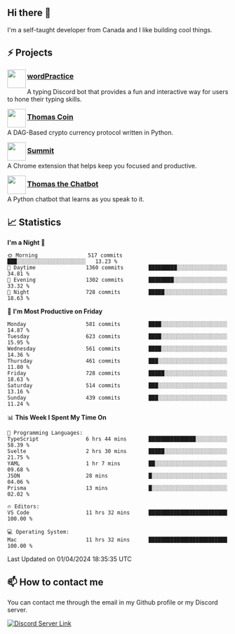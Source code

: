 <h2>Hi there 👋</h2>

<p>I'm a self-taught developer from Canada and I like building cool things.</p>

<h2>⚡ Projects</h2>

<img align="left" src="https://i.imgur.com/BIzs17V.png" width="42" height="42" />
<h3><a target="_blank" href="https://wordpractice.principle.sh/">wordPractice</a></h3>
<p>A typing Discord bot that provides a fun and interactive way for users to hone their typing skills.</p>

<img align="left" src="https://i.imgur.com/4FdQpgN.png" width="42" height="42" />
<h3><a href="https://github.com/principle105/thomas-coin">Thomas Coin</a></h3>
<p>A DAG-Based crypto currency protocol written in Python.</p>

<img align="left" src="https://i.imgur.com/Ly8Atho.png" width="42" height="42" />
<h3><a href="https://summit.sh/">Summit</a></h3>
<p>A Chrome extension that helps keep you focused and productive.</p>

<img align="left" src="https://i.imgur.com/hA9YF2s.png" width="42" height="42" />
<h3><a href="https://github.com/principle105/thomasthechatbot">Thomas the Chatbot</a></h3>
<p>A Python chatbot that learns as you speak to it.</p>

<h2>📈 Statistics</h2>

<!--START_SECTION:waka-->
**I'm a Night 🦉** 

```text
🌞 Morning                517 commits         ███░░░░░░░░░░░░░░░░░░░░░░   13.23 % 
🌆 Daytime                1360 commits        █████████░░░░░░░░░░░░░░░░   34.81 % 
🌃 Evening                1302 commits        ████████░░░░░░░░░░░░░░░░░   33.32 % 
🌙 Night                  728 commits         █████░░░░░░░░░░░░░░░░░░░░   18.63 % 
```
📅 **I'm Most Productive on Friday** 

```text
Monday                   581 commits         ████░░░░░░░░░░░░░░░░░░░░░   14.87 % 
Tuesday                  623 commits         ████░░░░░░░░░░░░░░░░░░░░░   15.95 % 
Wednesday                561 commits         ████░░░░░░░░░░░░░░░░░░░░░   14.36 % 
Thursday                 461 commits         ███░░░░░░░░░░░░░░░░░░░░░░   11.80 % 
Friday                   728 commits         █████░░░░░░░░░░░░░░░░░░░░   18.63 % 
Saturday                 514 commits         ███░░░░░░░░░░░░░░░░░░░░░░   13.16 % 
Sunday                   439 commits         ███░░░░░░░░░░░░░░░░░░░░░░   11.24 % 
```


📊 **This Week I Spent My Time On** 

```text
💬 Programming Languages: 
TypeScript               6 hrs 44 mins       ███████████████░░░░░░░░░░   58.39 % 
Svelte                   2 hrs 30 mins       █████░░░░░░░░░░░░░░░░░░░░   21.75 % 
YAML                     1 hr 7 mins         ██░░░░░░░░░░░░░░░░░░░░░░░   09.68 % 
JSON                     28 mins             █░░░░░░░░░░░░░░░░░░░░░░░░   04.06 % 
Prisma                   13 mins             █░░░░░░░░░░░░░░░░░░░░░░░░   02.02 % 

🔥 Editors: 
VS Code                  11 hrs 32 mins      █████████████████████████   100.00 % 

💻 Operating System: 
Mac                      11 hrs 32 mins      █████████████████████████   100.00 % 
```


 Last Updated on 01/04/2024 18:35:35 UTC
<!--END_SECTION:waka-->

<h2>📫 How to contact me</h2>

You can contact me through the email in my Github profile or my Discord server.

[![Discord Server Link](https://dcbadge.vercel.app/api/server/DHnk46C)](https://discord.gg/DHnk46C)

